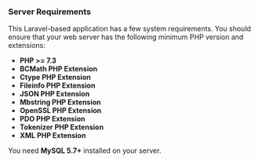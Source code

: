 ### Server Requirements

This Laravel-based application has a few system requirements.
You should ensure that your web server has the following minimum PHP version and extensions:


- **PHP >= 7.3**
- **BCMath PHP Extension**
- **Ctype PHP Extension**
- **Fileinfo PHP Extension**
- **JSON PHP Extension**
- **Mbstring PHP Extension**
- **OpenSSL PHP Extension**
- **PDO PHP Extension**
- **Tokenizer PHP Extension**
- **XML PHP Extension**

You need **MySQL 5.7+** installed on your server.